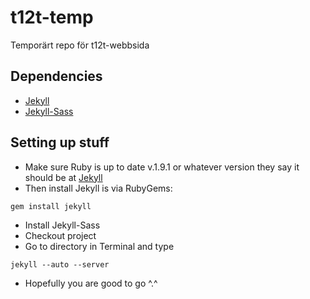 t12t-temp
=========

Temporärt repo för t12t-webbsida

## Dependencies

* [Jekyll](https://github.com/mojombo/jekyll/)
* [Jekyll-Sass](https://github.com/noct/jekyll-sass)

## Setting up stuff

* Make sure Ruby is up to date v.1.9.1 or whatever version they say it should be at [Jekyll](https://github.com/mojombo/jekyll/)
* Then install Jekyll is via RubyGems:

```
gem install jekyll
```

* Install Jekyll-Sass
* Checkout project
* Go to directory in Terminal and type 

```
jekyll --auto --server
```

* Hopefully you are good to go ^.^